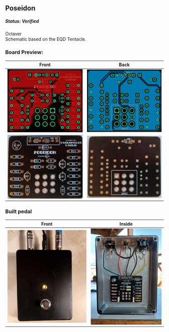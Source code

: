 ## Poseidon  
##### Status: Verified  
Octaver  
Schematic based on the EQD Tentacle.  
### Board Preview: 

Front             |  Back
:-------------------------:|:-------------------------:
<img src="Poseidon_Front.png?raw=true">  |  <img src="Poseidon_Back.png?raw=true">
<img src="Poseidon_picf.jpg?raw=true">  |  <img src="Poseidon_picb.jpg?raw=true">

### Built pedal

Front             |  Inside
:-------------------------:|:-------------------------:
<img src="Poseidon_shot.jpg?raw=true">  |  <img src="Poseidon_gutshot.jpg?raw=true">